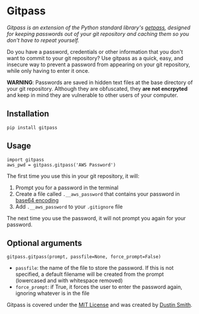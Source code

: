 
# Gitpass

*Gitpass is an extension of the Python standard library's
[getpass](http://docs.python.org/library/getpass.html), designed for
keeping passwords out of your git repository and caching them so you
don't have to repeat yourself.*

Do you have a password, credentials or other information that you don't
want to commit to your git repository?  Use gitpass as a quick, easy,
and insecure way to prevent a password from appearing on your git
repository, while only having to enter it once.


**WARNING**: Passwords are saved in hidden text files at the base
directory of your git repository.  Although they are obfuscated, they
**are not encrpyted** and keep in mind they are vulnerable to other users of your
computer.

## Installation

    pip install gitpass

## Usage

    import gitpass
    aws_pwd = gitpass.gitpass('AWS Password')

The first time you use this in your git repository, it will:

  1. Prompt you for a password in the terminal
  2. Create a file called `.__aws_password` that contains your password
     in [base64 encoding](http://docs.python.org/library/base64.html)
  3. Add `.__aws_password` to your `.gitignore` file

The next time you use the password, it will not prompt you again for
your password.

## Optional arguments

`gitpass.gitpass(prompt, passfile=None, force_prompt=False)`

 - `passfile`: the name of the file to store the password.  If this is
   not specified, a default filename will be created from the prompt
(lowercased and with whitespace removed)
 - `force_prompt`: if True, it forces the user to enter the password
   again, ignoring whatever is in the file

Gitpass is covered under the [MIT
License](http://opensource.org/licenses/mit-license.php) and was created
by [Dustin Smith](http://web.media.mit.edu/~dustin/).
